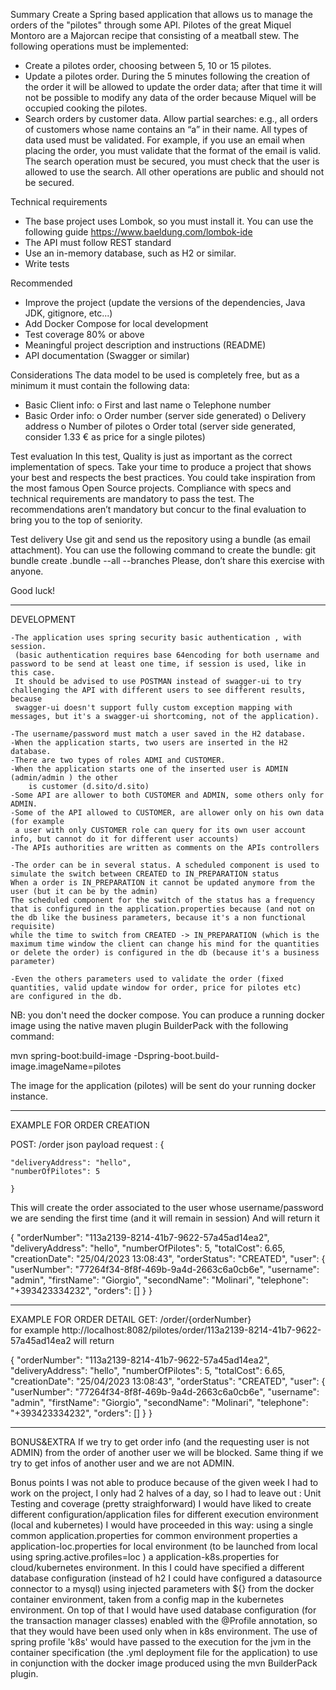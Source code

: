 Summary 
Create a Spring based application that allows us to manage the orders of the "pilotes" through some 
API. Pilotes of the great Miquel Montoro are a Majorcan recipe that consisting of a meatball stew. 
The following operations must be implemented: 
- Create a pilotes order, choosing between 5, 10 or 15 pilotes. 
- Update  a  pilotes  order.
During the  5  minutes  following  the  creation  of  the  order  it  will  be  allowed to update the order data; after that time it will not be possible to modify any data of  the order because Miquel will be occupied cooking the pilotes. 
- Search orders by customer data. Allow partial searches: e.g., all orders of customers whose  name contains an “a” in their name. 
All types of data used must be validated. For example, if you use an email when placing the order, you must validate that the format of the email is valid. 
The search operation must be secured, you must check that the user is allowed to use the search. All other operations are public and should not be secured. 
 
Technical requirements 
- The base project uses Lombok, so you must install it. You can use the following guide https://www.baeldung.com/lombok-ide 
- The API must follow REST standard 
- Use an in-memory database, such as H2 or similar. 
- Write tests 
 
Recommended 
- Improve the project (update the versions of the dependencies, Java JDK, gitignore, etc...) 
- Add Docker Compose for local development 
- Test coverage 80% or above 
- Meaningful project description and instructions (README) 
- API documentation (Swagger or similar) 
 
Considerations 
The data model to be used is completely free, but as a minimum it must contain the following data: 
- Basic Client info: 
o First and last name 
o Telephone  number 
- Basic Order info: 
o Order number (server side generated) 
o Delivery address 
o Number of pilotes 
o Order total (server side generated, consider 1.33 € as price for a single pilotes) 
 
Test evaluation 
In this test, Quality is just as important as the correct implementation of specs. Take your time to 
produce a project that shows your best and respects the best practices. You could take inspiration 
from the most famous Open Source projects. 
Compliance with specs and technical requirements are mandatory to pass the test. 
The recommendations aren’t mandatory but concur to the final evaluation to bring you to the top of 
seniority. 
 
Test delivery 
Use git and send us the repository using a bundle (as email attachment). You can use the following 
command to create the bundle: 
git bundle create <yourname>.bundle --all --branches 
Please, don’t share this exercise with anyone. 
 
 
Good luck! 



----------------------------------
DEVELOPMENT

 
	-The application uses spring security basic authentication , with session.
	 (basic authentication requires base 64encoding for both username and password to be send at least one time, if session is used, like in this case.
	 It should be advised to use POSTMAN instead of swagger-ui to try challenging the API with different users to see different results, because
	 swagger-ui doesn't support fully custom exception mapping with messages, but it's a swagger-ui shortcoming, not of the application).
	 
	-The username/password must match a user saved in the H2 database.
	-When the application starts, two users are inserted in the H2 database.
	-There are two types of roles ADMI and CUSTOMER.
	-When the application starts one of the inserted user is ADMIN (admin/admin ) the other
		is customer (d.sito/d.sito)
	-Some API are allower to both CUSTOMER and ADMIN, some others only for ADMIN.
	-Some of the API allowed to CUSTOMER, are allower only on his own data (for example
	 a user with only CUSTOMER role can query for its own user account info, but cannot do it for different user accounts)
	-The APIs authorities are written as comments on the APIs controllers

	-The order can be in several status. A scheduled component is used to simulate the switch between CREATED to IN_PREPARATION status
	When a order is IN_PREPARATION it cannot be updated anymore from the user (but it can be by the admin)
	The scheduled component for the switch of the status has a frequency that is configured in the application.properties because (and not on the db like the business parameters, because it's a non functional requisite)
	while the time to switch from CREATED -> IN_PREPARATION (which is the maximum time window the client can change his mind for the quantities or delete the order) is configured in the db (because it's a business parameter)

	-Even the others parameters used to validate the order (fixed quantities, valid update window for order, price for pilotes etc)
	are configured in the db.


NB: you don't need the docker compose.
You can produce a running docker image using the native maven plugin BuilderPack with the following command:

mvn spring-boot:build-image -Dspring-boot.build-image.imageName=pilotes

The image for the application (pilotes) will be sent do your running docker instance.

----------------------------------

EXAMPLE FOR ORDER CREATION
 
POST: /order
json payload request : 
	{
  
	"deliveryAddress": "hello",
	"numberOfPilotes": 5 
	
	}

This will create the order associated to the user whose username/password we are sending the first time (and it will remain in session)
And will return it

{
  "orderNumber": "113a2139-8214-41b7-9622-57a45ad14ea2",
  "deliveryAddress": "hello",
  "numberOfPilotes": 5,
  "totalCost": 6.65,
  "creationDate": "25/04/2023 13:08:43",
  "orderStatus": "CREATED",
  "user": {
    "userNumber": "77264f34-8f8f-469b-9a4d-2663c6a0cb6e",
    "username": "admin",
    "firstName": "Giorgio",
    "secondName": "Molinari",
    "telephone": "+393423334232",
    "orders": []
  }
}

----------------------------------
EXAMPLE FOR ORDER DETAIL
GET: /order/{orderNumber}    
for example http://localhost:8082/pilotes/order/113a2139-8214-41b7-9622-57a45ad14ea2
will return 

{
  "orderNumber": "113a2139-8214-41b7-9622-57a45ad14ea2",
  "deliveryAddress": "hello",
  "numberOfPilotes": 5,
  "totalCost": 6.65,
  "creationDate": "25/04/2023 13:08:43",
  "orderStatus": "CREATED",
  "user": {
    "userNumber": "77264f34-8f8f-469b-9a4d-2663c6a0cb6e",
    "username": "admin",
    "firstName": "Giorgio",
    "secondName": "Molinari",
    "telephone": "+393423334232",
    "orders": []
  }
}


-------------------------------
BONUS&EXTRA
If we try to get order info (and the requesting user is not ADMIN) from the order of another user we will be blocked.
Same thing if we try to get infos of another user and we are not ADMIN.


Bonus points I was not able to produce because of the given week I had to work on the project, I only had 2 halves of a day, so I had to leave out :
Unit Testing and coverage (pretty straighforward)
I would have liked to create different configuration/application files for different execution environment (local and kubernetes)
I would have proceeded in this way:
  using a single common application.properties for common environment properties
  a application-loc.properties for local environment (to be launched from local using spring.active.profiles=loc )
  a application-k8s.properties for cloud/kubernetes environment.
   In this I could have specified a different database configuration (instead of h2 I could have configured a datasource connector to a mysql)
   using injected parameters with ${} from the docker container environment, taken from a config map in the kubernetes environment.
   On top of that I would have used database configuration (for the transaction manager classes) enabled with the @Profile annotation, so that they would have been
   used only when in k8s environment.
   The use of spring profile 'k8s' would have passed to the execution for the jvm in the container specification (the .yml deployment file for the application)
   to use in conjunction with the docker image produced using the mvn BuilderPack plugin.